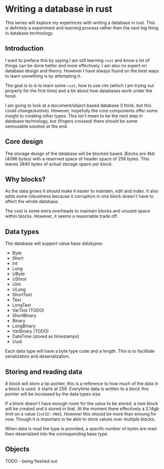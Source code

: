 <meta name="daria:article_id" content="writing_a_database_in_rust_part_1">
<meta name="daria:title" content="Part 1">
<meta name="daria:title_slug" content="part_1">
<meta name="daria:order" content="0">
<meta name="daria:created_on" content="2024-03-19">
<meta name="daria:tags" content="rust">
<meta name="daria:image_id" content="mountains">

# Writing a database in rust

This series will explore my experinces with writing a database in rust. This is defintely a experiment and learning process rather then the next big thing in database technology.

## Introduction

I want to preface this by saying I am still learning `rust` and know a lot of things can be done better and more effectively.
I am also no expert on database design and theory. However I have always found on the best ways to learn something is by attempting it.

The goal is to is to learn some `rust`, how to use vim (which I am trying out properly for the first time) and a bit about how databases work under the hood.

I am going to look at a document/object based database (I think, but this could change/evolve). However, hopefully the core components offer some insight to creating other types.
This isn't mean to be the next step in database technology, but (fingers crossed) there should be some semiusable solution at the end.

## Core design

The storage design of the database will be blocked based. Blocks are 4kb (4096 bytes) with a reserved space of header space of 256 bytes.
This leaves 3840 bytes of actual storage space per block.

## Why blocks?

As the data grows it should make it easier to maintain, edit and index. It also adds some robustness because it corruption in one block doesn't have to affect the whole database.

The cost is some extra overheads to maintain blocks and unused space within blocks. However, it seems a reasonable trade off.

## Data types

The database will support value base datatypes:

* Byte
* Short
* Int
* Long
* UByte
* UShrot
* UInt
* ULong
* ShortText
* Text
* LongText
* VarTest (TODO)
* ShortBinary
* Binary
* LongBinary
* VarBinary (TODO)
* DateTime (stored as timestamps)
* Uuid

Each data type will have a byte type code and a length. This is to facilitate serialization and deserialization.

## Storing and reading data

A block will store a tip pointer, this is a reference to how much of the data in a block is used. it starts at 256. Everytime data is written to a block this pointer will be increased by the data types size.

If a block doesn't have enough room for the value to be stored, a new block will be created and it stored in that. At the moment there effectively a 2.14gb limit on a value (`int32::MAX`).
However this should be more than enoung for now. Though it is important to be able to store values over multiple blocks.

When data is read the type is provided, a specifc number of bytes are read then deserialzed into the corresponding base type.

## Objects

TODO - being fleshed out.


